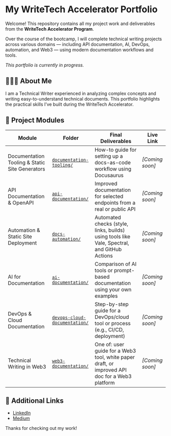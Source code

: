 # My WriteTech Accelerator Portfolio

Welcome! This repository contains all my project work and deliverables from the **WriteTech Accelerator Program**.

Over the course of the bootcamp, I will complete technical writing projects across various domains — including API documentation, AI, DevOps, automation, and Web3 — using modern documentation workflows and tools.

*This portfolio is currently in progress.*

## 👩🏽‍💻 About Me
  
I am a Technical Writer experienced in analyzing complex concepts and writing easy-to-understand technical documents. This portfolio highlights the practical skills I’ve built during the WriteTech Accelerator.

## 📁 Project Modules

| Module | Folder | Final Deliverables | Live Link |
|--------|--------|---------------------|-----------|
| Documentation Tooling & Static Site Generators | [`documentation-tooling/`](./docs/documentation-tooling) | How-to guide for setting up a docs-as-code workflow using Docusaurus | _[Coming soon]_ |
| API Documentation & OpenAPI | [`api-documentation/`](./docs/api-documentation) | Improved documentation for selected endpoints from a real or public API | _[Coming soon]_ |
| Automation & Static Site Deployment | [`docs-automation/`](./docs/docs-automation) | Automated checks (style, links, builds) using tools like Vale, Spectral, and GitHub Actions | _[Coming soon]_ |
| AI for Documentation | [`ai-documentation/`](./docs/ai-documentation) | Comparison of AI tools or prompt-based documentation using your own examples | _[Coming soon]_ |
| DevOps & Cloud Documentation | [`devops-cloud-documentation/`](./docs/devops-cloud-documentation) | Step-by-step guide for a DevOps/cloud tool or process (e.g., CI/CD, deployment) | _[Coming soon]_ |
| Technical Writing in Web3 | [`web3-documentation/`](./docs/web3-documentation) | One of: user guide for a Web3 tool, white paper draft, or improved API doc for a Web3 platform | _[Coming soon]_ |


## 🔗 Additional Links

- [LinkedIn](https://www.linkedin.com/in/carol-njoroge-6b9120b/)
- [Medium](https://medium.com/@njorogecarol)

Thanks for checking out my work!
